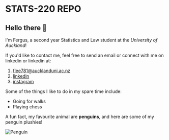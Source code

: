 # STATS-220 REPO

## Hello there 👋

I'm Fergus, a second year Statistics and Law student at the *University of Auckland*!

If you'd like to contact me, feel free to send an email or connect with me on linkedin or linkedin at:
1. flee781@aucklanduni.ac.nz
2. [linkedin](https://nz.linkedin.com/in/fergus-lee)
3. [instagram](https://www.instagram.com/fergusl1/)

Some of the things I like to do in my spare time include:
- Going for walks
- Playing chess

A fun fact, my favourite animal are **penguins**, and here are some of my penguin plushies!

![Penguin](https://i.imgur.com/2YLLRbH.jpeg)
